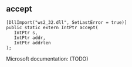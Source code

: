 ## accept

```
[DllImport("ws2_32.dll", SetLastError = true)]
public static extern IntPtr accept(
   IntPtr s,
   IntPtr addr,
   IntPtr addrlen
);
```

Microsoft documentation: (TODO)
